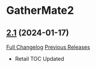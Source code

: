 # GatherMate2 <Gas Clouds>

## [2.1](https://github.com/michaelnpsp/GatherMate2GasClouds/tree/2.1) (2024-01-17)
[Full Changelog](https://github.com/michaelnpsp/GatherMate2GasClouds/compare/2.0...2.1) [Previous Releases](https://github.com/michaelnpsp/GatherMate2GasClouds/releases)

- Retail TOC Updated  
